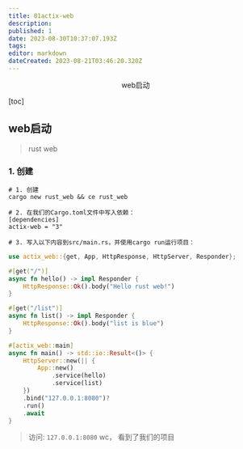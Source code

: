```yaml
---
title: 01actix-web
description: 
published: 1
date: 2023-08-30T10:37:07.193Z
tags: 
editor: markdown
dateCreated: 2023-08-21T03:46:20.320Z
---
```


<center>web启动</center>



[toc]





## web启动

> rust web 



### 1. 创建

```shell
# 1. 创建
cargo new rust_web && ce rust_web

# 2. 在我们的Cargo.toml文件中写入依赖：
[dependencies]
actix-web = "3"

# 3. 写入以下内容到src/main.rs，并使用cargo run运行项目：
```

```rust
use actix_web::{get, App, HttpResponse, HttpServer, Responder};

#[get("/")]
async fn hello() -> impl Responder {
    HttpResponse::Ok().body("Hello rust web!")
}

#[get("/list")]
async fn list() -> impl Responder {
    HttpResponse::Ok().body("list is blue")
}

#[actix_web::main]
async fn main() -> std::io::Result<()> {
    HttpServer::new(|| {
        App::new()
            .service(hello)
            .service(list)
    })
    .bind("127.0.0.1:8080")?
    .run()
    .await
}
```

> 访问: `127.0.0.1:8080` wc， 看到了我们的项目